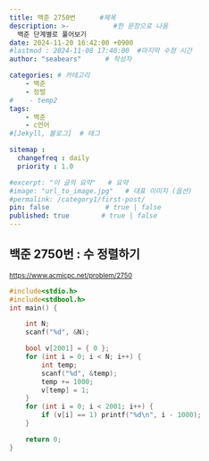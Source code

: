 ```yaml
---
title: 백준 2750번      #제목
description: >-           #한 문장으로 나옴
  백준 단계별로 풀어보기
date: 2024-11-20 16:42:00 +0900
#lastmod : 2024-11-08 17:40:00  #마지막 수정 시간
author: "seabears"      # 작성자

categories: # 카테고리
    - 백준  
    - 정렬
#    - temp2
tags: 
    - 백준
    - c언어
#[Jekyll, 블로그]  # 태그

sitemap :
  changefreq : daily
  priority : 1.0

#excerpt: "이 글의 요약"   # 요약
#image: "url_to_image.jpg"   # 대표 이미지 (옵션)
#permalink: /category1/first-post/
pin: false              # true | false
published: true        # true | false
---
```


## 백준 2750번 : 수 정렬하기  

<small>https://www.acmicpc.net/problem/2750  </small>  



```c
#include<stdio.h>
#include<stdbool.h>
int main() {

	int N;
	scanf("%d", &N);

	bool v[2001] = { 0 };
	for (int i = 0; i < N; i++) {
		int temp;
		scanf("%d", &temp);
		temp += 1000;
		v[temp] = 1;
	}
	for (int i = 0; i < 2001; i++) {
		if (v[i] == 1) printf("%d\n", i - 1000);
	}

	return 0;
}
```


<!--
This is post_template
# 큰 제목
## 중간 제목
### 작은 제목
#### 더 작은 제목
##### 더더 작은 제목
-->

